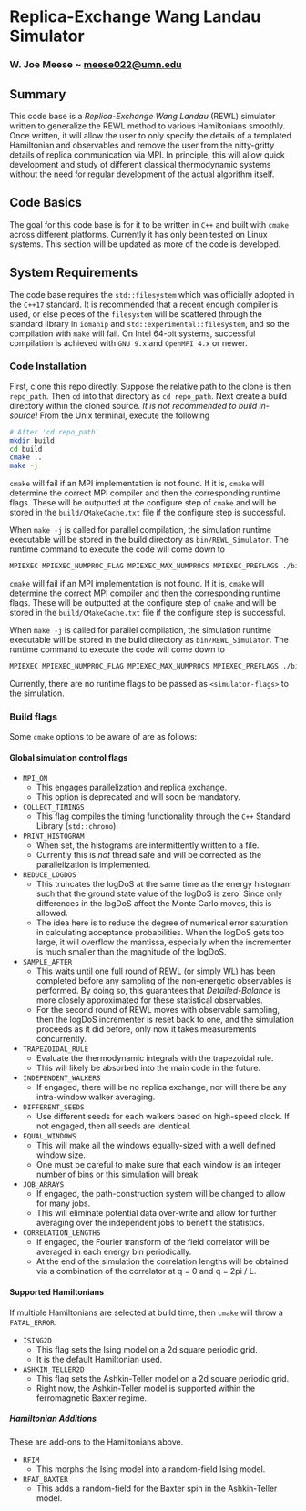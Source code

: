 # Replica-Exchange Wang Landau Simulator
### W. Joe Meese ~ meese022@umn.edu

## Summary 
This code base is a _Replica-Exchange Wang Landau_ (REWL) simulator written to generalize the REWL method to various Hamiltonians smoothly. Once written, it will allow the user to only specify the details of a templated Hamiltonian and observables and remove the user from the nitty-gritty details of replica communication via MPI. In principle, this will allow quick development and study of different classical thermodynamic systems without the need for regular development of the
actual algorithm itself.

## Code Basics
The goal for this code base is for it to be written in `C++` and built with `cmake` across different platforms. Currently it has only been tested on Linux systems. This section will be updated as more of the code is developed.

## System Requirements
The code base requires the `std::filesystem` which was officially adopted in the `C++17` standard. It is recommended that a recent enough compiler is used, or else pieces of the `filesystem` will be scattered through the standard library in `iomanip` and `std::experimental::filesystem`, and so the compilation with `make` will fail. On Intel 64-bit systems, successful compilation is achieved with `GNU 9.x` and `OpenMPI 4.x` or newer.

### Code Installation
First, clone this repo directly. Suppose the relative path to the clone is then `repo_path`. Then `cd` into that directory as `cd repo_path`. Next create a build directory within the cloned source. _It is not recommended to build in-source!_ From the Unix terminal, execute the following
```bash 
# After 'cd repo_path'
mkdir build
cd build
cmake ..
make -j 
```
`cmake` will fail if an MPI implementation is not found. If it is, `cmake` will determine the correct MPI compiler and then the corresponding runtime flags. These will be outputted at the configure step of `cmake` and will be stored in the `build/CMakeCache.txt` file if the configure step is successful. 

When `make -j` is called for parallel compilation, the simulation runtime executable will be stored in the build directory as `bin/REWL_Simulator`. The runtime command to execute the code will come down to
```bash
MPIEXEC MPIEXEC_NUMPROC_FLAG MPIEXEC_MAX_NUMPROCS MPIEXEC_PREFLAGS ./bin/REWL_Simulator MPIEXEC_POSTFLAGS <simulator-flags>
```
`cmake` will fail if an MPI implementation is not found. If it is, `cmake` will determine the correct MPI compiler and then the corresponding runtime flags. These will be outputted at the configure step of `cmake` and will be stored in the `build/CMakeCache.txt` file if the configure step is successful. 

When `make -j` is called for parallel compilation, the simulation runtime executable will be stored in the build directory as `bin/REWL_Simulator`. The runtime command to execute the code will come down to
```bash
MPIEXEC MPIEXEC_NUMPROC_FLAG MPIEXEC_MAX_NUMPROCS MPIEXEC_PREFLAGS ./bin/REWL_Simulator MPIEXEC_POSTFLAGS <simulator-flags>
```
Currently, there are no runtime flags to be passed as `<simulator-flags>` to the simulation.

### Build flags
Some `cmake` options to be aware of are as follows:

#### Global simulation control flags
* `MPI_ON`
    * This engages parallelization and replica exchange. 
    * This option is deprecated and will soon be mandatory.
* `COLLECT_TIMINGS`
    * This flag compiles the timing functionality through the `C++` Standard Library (`std::chrono`).
* `PRINT_HISTOGRAM`
    * When set, the histograms are intermittently written to a file.
    * Currently this is _not_ thread safe and will be corrected as the parallelization is implemented.
* `REDUCE_LOGDOS`
    * This truncates the logDoS at the same time as the energy histogram such that the ground state value of the logDoS is zero. Since only differences in the logDoS affect the Monte Carlo moves, this is allowed.
    * The idea here is to reduce the degree of numerical error saturation in calculating acceptance probabilities. When the logDoS gets too large, it will overflow the mantissa, especially when the incrementer is much smaller than the magnitude of the logDoS.
* `SAMPLE_AFTER`
    * This waits until one full round of REWL (or simply WL) has been completed before any sampling of the non-energetic observables is performed. By doing so, this guarantees that _Detailed-Balance_ is more closely approximated for these statistical observables.
    * For the second round of REWL moves with observable sampling, then the logDoS incrementer is reset back to one, and the simulation proceeds as it did before, only now it takes measurements concurrently.
* `TRAPEZOIDAL_RULE`
    * Evaluate the thermodynamic integrals with the trapezoidal rule. 
    * This will likely be absorbed into the main code in the future.
* `INDEPENDENT_WALKERS`
    * If engaged, there will be no replica exchange, nor will there be any intra-window walker averaging.
* `DIFFERENT_SEEDS`
    * Use different seeds for each walkers based on high-speed clock. If not engaged, then all seeds are identical.
* `EQUAL_WINDOWS`
    * This will make all the windows equally-sized with a well defined window size.
    * One must be careful to make sure that each window is an integer number of bins or this simulation will break.
* `JOB_ARRAYS`
    * If engaged, the path-construction system will be changed to allow for many jobs. 
    * This will eliminate potential data over-write and allow for further averaging over the independent jobs to benefit the statistics.
* `CORRELATION_LENGTHS`
    * If engaged, the Fourier transform of the field correlator will be averaged in each energy bin periodically.
    * At the end of the simulation the correlation lengths will be obtained via a combination of the correlator at q = 0 and q = 2pi / L.

#### Supported Hamiltonians
If multiple Hamiltonians are selected at build time, then `cmake` will throw a `FATAL_ERROR`.
* `ISING2D`
    * This flag sets the Ising model on a 2d square periodic grid.
    * It is the default Hamiltonian used.
* `ASHKIN_TELLER2D`
    * This flag sets the Ashkin-Teller model on a 2d square periodic grid.
    * Right now, the Ashkin-Teller model is supported within the ferromagnetic Baxter regime. 

##### Hamiltonian Additions
These are add-ons to the Hamiltonians above.
* `RFIM`
    * This morphs the Ising model into a random-field Ising model.
* `RFAT_BAXTER`
    * This adds a random-field for the Baxter spin in the Ashkin-Teller model.
